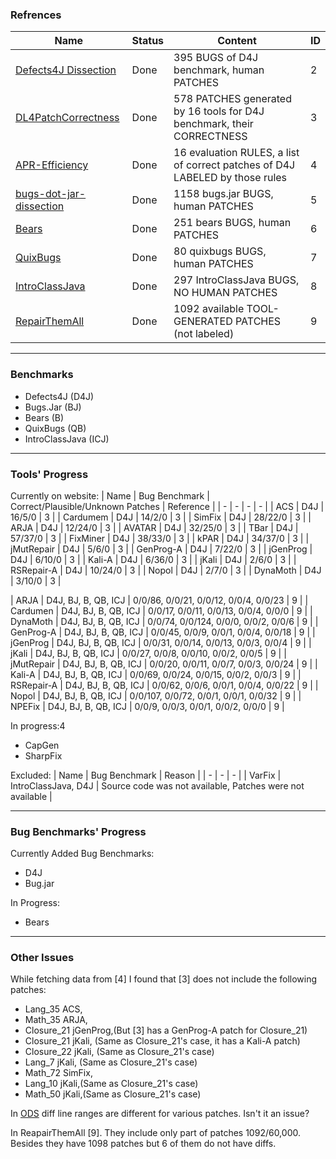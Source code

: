 ### Refrences

| Name | Status | Content | ID |
| - | - | - | - |
| [Defects4J Dissection](https://github.com/program-repair/defects4j-dissection) | Done | 395 BUGS of D4J benchmark, human PATCHES | 2 |
| [DL4PatchCorrectness](https://github.com/TruX-DTF/DL4PatchCorrectness) | Done | 578 PATCHES generated by 16 tools for D4J benchmark, their CORRECTNESS | 3 |
| [APR-Efficiency](https://github.com/TruX-DTF/APR-Efficiency) | Done | 16 evaluation RULES, a list of correct patches of D4J LABELED by those rules | 4 |
| [bugs-dot-jar-dissection](https://github.com/tdurieux/bugs-dot-jar-dissection/tree/master) | Done | 1158 bugs.jar BUGS, human PATCHES | 5 |
| [Bears](https://github.com/bears-bugs/bears-benchmark) | Done | 251 bears BUGS, human PATCHES | 6 |
| [QuixBugs](https://github.com/jkoppel/QuixBugs) | Done | 80 quixbugs BUGS, human PATCHES | 7 |
| [IntroClassJava](https://github.com/Spirals-Team/IntroClassJava) | Done | 297 IntroClassJava BUGS, NO HUMAN PATCHES | 8 |
| [RepairThemAll](https://github.com/program-repair/RepairThemAll_experiment) | Done | 1092 available TOOL-GENERATED PATCHES (not labeled) | 9 |

---

### Benchmarks
- Defects4J (D4J)
- Bugs.Jar (BJ)
- Bears (B)
- QuixBugs (QB)
- IntroClassJava (ICJ)

---

### Tools' Progress

Currently on website:
| Name | Bug Benchmark | Correct/Plausible/Unknown Patches | Reference |
| - | - | - | - |
| ACS | D4J | 16/5/0 | 3 |
| Cardumem | D4J | 14/2/0 | 3 |
| SimFix | D4J | 28/22/0 | 3 |
| ARJA | D4J | 12/24/0 | 3 |
| AVATAR | D4J | 32/25/0 | 3 |
| TBar | D4J | 57/37/0 | 3 |
| FixMiner | D4J | 38/33/0 | 3 |
| kPAR | D4J | 34/37/0 | 3 |
| jMutRepair | D4J | 5/6/0 | 3 |
| GenProg-A | D4J | 7/22/0 | 3 |
| jGenProg | D4J | 6/10/0 | 3 |
| Kali-A | D4J | 6/36/0 | 3 |
| jKali | D4J | 2/6/0 | 3 |
| RSRepair-A | D4J | 10/24/0 | 3 |
| Nopol | D4J | 2/7/0 | 3 |
| DynaMoth | D4J | 3/10/0 | 3 |

| ARJA | D4J, BJ, B, QB, ICJ | 0/0/86, 0/0/21, 0/0/12, 0/0/4, 0/0/23 | 9 |
| Cardumen | D4J, BJ, B, QB, ICJ | 0/0/17, 0/0/11, 0/0/13, 0/0/4, 0/0/0 | 9 |
| DynaMoth | D4J, BJ, B, QB, ICJ | 0/0/74, 0/0/124, 0/0/0, 0/0/2, 0/0/6 | 9 |
| GenProg-A | D4J, BJ, B, QB, ICJ | 0/0/45, 0/0/9, 0/0/1, 0/0/4, 0/0/18 | 9 |
| jGenProg | D4J, BJ, B, QB, ICJ | 0/0/31, 0/0/14, 0/0/13, 0/0/3, 0/0/4 | 9 |
| jKali | D4J, BJ, B, QB, ICJ | 0/0/27, 0/0/8, 0/0/10, 0/0/2, 0/0/5 | 9 |
| jMutRepair | D4J, BJ, B, QB, ICJ | 0/0/20, 0/0/11, 0/0/7, 0/0/3, 0/0/24 | 9 |
| Kali-A | D4J, BJ, B, QB, ICJ | 0/0/69, 0/0/24, 0/0/15, 0/0/2, 0/0/3 | 9 |
| RSRepair-A | D4J, BJ, B, QB, ICJ | 0/0/62, 0/0/6, 0/0/1, 0/0/4, 0/0/22 | 9 |
| Nopol | D4J, BJ, B, QB, ICJ | 0/0/107, 0/0/72, 0/0/1, 0/0/1, 0/0/32 | 9 |
| NPEFix | D4J, BJ, B, QB, ICJ | 0/0/9, 0/0/3, 0/0/1, 0/0/2, 0/0/0 | 9 |

In progress:4
- CapGen
- SharpFix

Excluded:
| Name | Bug Benchmark | Reason |
| - | - | - |
| VarFix | IntroClassJava, D4J | Source code was not available, Patches were not available | 

---

### Bug Benchmarks' Progress

Currently Added Bug Benchmarks:
  - D4J
  - Bug.jar
    
In Progress:
  - Bears

---

### Other Issues

While fetching data from [4] I found that [3] does not include the following patches:
- Lang_35 ACS,
- Math_35 ARJA,
- Closure_21 jGenProg,(But [3] has a GenProg-A patch for Closure_21)
- Closure_21 jKali, (Same as Closure_21's case, it has a Kali-A patch)
- Closure_22 jKali, (Same as Closure_21's case)
- Lang_7 jKali, (Same as Closure_21's case)
- Math_72 SimFix,
- Lang_10 jKali,(Same as Closure_21's case)
- Math_50 jKali,(Same as Closure_21's case)

In [ODS](https://arxiv.org/pdf/1910.12057.pdf) diff line ranges are different for various patches. Isn't it an issue?

In ReapairThemAll [9]. They include only part of patches 1092/60,000. Besides they have 1098 patches but 6 of them do not have diffs.

